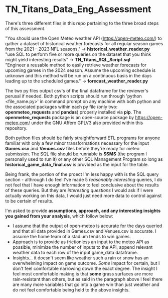 # TN_Titans_Data_Eng_Assessment

There's three different files in this repo pertaining to the three broad steps of this assessment.

"You should use the Open Meteo weather API (https://open-meteo.com/) to gather a dataset of historical weather forecasts for all regular season games from the 2021 – 2023 NFL seasons." -> **historical_weather_reader.py**\
"use SQL to perform five or more queries on the dataset that you think might yield interesting results" -> **TN_Titans_SQL_Script.sql**\
"Engineer a reusable method to easily retrieve weather forecasts for upcoming games in the 2024 season.  Assume the upcoming schedule is unknown and this method will be run on a continuous basis in the days leading up to the scheduled games." -> **forecast_weather_reader.py**

The two py files output csv's of the final dataframe for the reviewer's perusal if needed. Both python scripts should run through 'python <file_name.py>' in command prompt on any machine with both python and the associated packages within each py file (only two: **openmeteo_requests** and **pandas**) properly installed via **pip**. The **openmeteo_requests** package is an open-source package by https://open-meteo.com/ under the GNU Affero GPLV3 also provided within this repository.

Both python files should be fairly straightforward ETL programs for anyone familiar with only a few minor transformations necessary for the input **Games.csv** and **Venues.csv** files before they're ready for meteo submission. The SQL file should be runnable is **SSMS** (the program I personally used to run it) or any other SQL Management Program so long as **historical_game_data_final.csv** is provided as the input for the table.

Being frank, the portion of the proect I'm less happy with is the SQL query section - althrough I do feel I've made 5 *reasonably interesting* queries, I do not feel that I have enough information to feel conclusive about the results of these queries. But they are *interesting questions* I would ask if I were actually working on this data, I would just need more data to control against to be certain of results.

I'm asked to provide **assumptions, approach, and any interesting insights you gained from your analysis**, which follow below:
* I assume that the output of open-meteo is accurate for the days queried and that all data provided in Games.csv and Venues.csv is accurate. I assume the home team of a stadium tends to win games.
* Approach is to provide as frictionless an input to the meteo API as possible, minimize the number of inputs to the API, append relevant weather data to each row of the input game_data dataframe.
* Insights... it doesn't seem like weather such a rain or snow has an overwhelming impact on game outcome. *Some* impact for certain, but I don't feel comfortable narrowing down the exact degree. The insight I feel most comfortable making is that **some** grass surfaces are more rain-resistant than others, but as said in the paragraph above I feel there are many more variables that go into a game win than just weather and do not feel comfortable being held to the above insights. 
